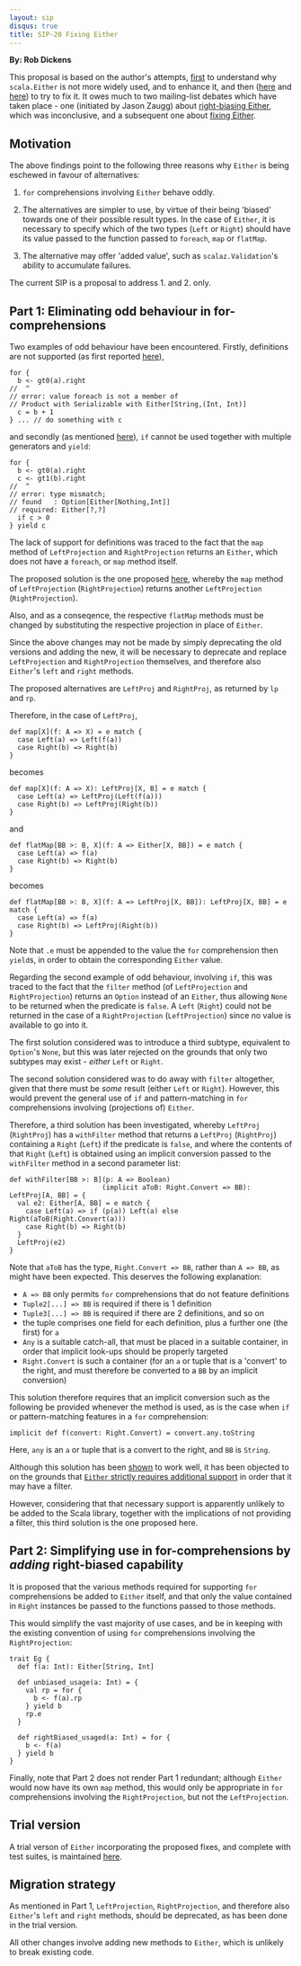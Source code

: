 ```yaml
---
layout: sip
disqus: true
title: SIP-20 Fixing Either
---
```


**By: Rob Dickens**

This proposal is based on the author's attempts, [first][enhance] to
understand why `scala.Either` is not more widely used, and to enhance
it, and then ([here][fix] and [here][vs]) to try to fix it. It owes
much to two mailing-list debates which have taken
place - one (initiated by Jason Zaugg) about [right-biasing
Either][debate1], which was inconclusive, and a subsequent one about
[fixing Either][debate2].

## Motivation ##

The above findings point to the following three reasons why `Either` is being
eschewed in favour of alternatives:

1. `for` comprehensions involving `Either` behave oddly.

2. The alternatives are simpler to use, by virtue of their being
   'biased' towards one of their possible result types. In the case of
   `Either`, it is necessary to specify which of the two types (`Left`
   or `Right`) should have its value passed to the function passed to
   `foreach`, `map` or `flatMap`.

3. The alternative may offer 'added value', such as `scalaz.Validation`'s
   ability to accumulate failures.

The current SIP is a proposal to address 1. and 2. only.

## Part 1: Eliminating odd behaviour in for-comprehensions ##

Two examples of odd behaviour have been encountered. Firstly,
definitions are not supported (as first reported [here][report]),

    for {
      b <- gt0(a).right
    //  ^
    // error: value foreach is not a member of
    // Product with Serializable with Either[String,(Int, Int)]
      c = b + 1
    } ... // do something with c

and secondly (as mentioned [here][fix]), `if` cannot be used together
with multiple generators and `yield`:

    for {
      b <- gt0(a).right
      c <- gt1(b).right
    //  ^
    // error: type mismatch;
    // found   : Option[Either[Nothing,Int]]
    // required: Either[?,?]
      if c > 0
    } yield c

The lack of support for definitions was traced to the fact that the
`map` method of `LeftProjection` and `RightProjection` returns an
`Either`, which does not have a `foreach`, or `map` method itself.

The proposed solution is the one proposed [here][fix], whereby the
`map` method of `LeftProjection` (`RightProjection`) returns another
`LeftProjection` (`RightProjection`).

Also, and as a conseqence, the respective `flatMap` methods must be
changed by substituting the respective projection in place of
`Either`.

Since the above changes may not be made by simply deprecating the old
versions and adding the new, it will be necessary to deprecate and
replace `LeftProjection` and `RightProjection` themselves, and therefore also
`Either`'s `left` and `right` methods.

The proposed alternatives are `LeftProj` and `RightProj`, as returned
by `lp` and `rp`.

Therefore, in the case of `LeftProj`,

    def map[X](f: A => X) = e match {
      case Left(a) => Left(f(a))
      case Right(b) => Right(b)
    }

becomes

    def map[X](f: A => X): LeftProj[X, B] = e match {
      case Left(a) => LeftProj(Left(f(a)))
      case Right(b) => LeftProj(Right(b))
    }

and

    def flatMap[BB >: B, X](f: A => Either[X, BB]) = e match {
      case Left(a) => f(a)
      case Right(b) => Right(b)
    }

becomes

    def flatMap[BB >: B, X](f: A => LeftProj[X, BB]): LeftProj[X, BB] = e match {
      case Left(a) => f(a)
      case Right(b) => LeftProj(Right(b))
    }

Note that `.e` must be appended to the value the `for` comprehension then
`yield`s, in order to obtain the corresponding `Either` value.

Regarding the second example of odd behaviour, involving `if`, this
was traced to the fact that the `filter` method (of `LeftProjection`
and `RightProjection`) returns an `Option` instead of an `Either`,
thus allowing `None` to be returned when the predicate is `false`. A
`Left` (`Right`) could not be returned in the case of a
`RightProjection` (`LeftProjection`) since no value is available to go
into it.

The first solution considered was to introduce a third subtype,
equivalent to `Option`'s `None`, but this was later rejected on the
grounds that only two subtypes may exist - *either* `Left` or `Right`.

The second solution considered was to do away with `filter`
altogether, given that there must be *some* result (either `Left` or
`Right`). However, this would prevent the general use of `if` and
pattern-matching in `for` comprehensions involving (projections of)
`Either`.

Therefore, a third solution has been investigated, whereby `LeftProj`
(`RightProj`) has a `withFilter` method that returns a `LeftProj`
(`RightProj`) containing a `Right` (`Left`) if the predicate is
`false`, and where the contents of that `Right` (`Left`) is obtained
using an implicit conversion passed to the `withFilter` method in a
second parameter list:

    def withFilter[BB >: B](p: A => Boolean)
                           (implicit aToB: Right.Convert => BB): LeftProj[A, BB] = {
      val e2: Either[A, BB] = e match {
        case Left(a) => if (p(a)) Left(a) else Right(aToB(Right.Convert(a)))
        case Right(b) => Right(b)
      }
      LeftProj(e2)
    }

Note that `aToB` has the type, `Right.Convert => BB`, rather than `A =>
BB`, as might have been expected. This deserves the following explanation:

* `A => BB` only permits `for` comprehensions that do not feature definitions
* `Tuple2[...] => BB` is required if there is 1 definition
* `Tuple3[...] => BB` is required if there are 2 definitions, and so on
* the tuple comprises one field for each definition, plus a further one (the first) for `a`
* `Any` is a suitable catch-all, that must be placed in a suitable
  container, in order that implicit look-ups should be properly targeted
* `Right.Convert` is such a container (for an `a` or tuple that is a
  'convert' to the right, and must therefore be converted to a `BB`
  by an implicit conversion)

This solution therefore requires that an implicit conversion such as
the following be provided whenever the method is used, as is the case
when `if` or pattern-matching features in a `for` comprehension:

    implicit def f(convert: Right.Convert) = convert.any.toString

Here, `any` is an `a` or tuple that is a convert to the right, and `BB` is `String`.

Although this solution has been [shown][project] to work well,
it has been objected to on the grounds that [`Either` strictly requires
additional support][filterObjection] in order that it may have a filter.

However, considering that that necessary support is apparently
unlikely to be added to the Scala library, together with the
implications of not providing a filter, this third solution is the one
proposed here.

## Part 2: Simplifying use in for-comprehensions by *adding* right-biased capability ##

It is proposed that the various methods required for supporting `for`
comprehensions be added to `Either` itself, and that only the value
contained in `Right` instances be passed to the functions passed to
those methods.

This would simplify the vast majority of use cases, and be in keeping
with the existing convention of using `for` comprehensions involving
the `RightProjection`:

    trait Eg {
      def f(a: Int): Either[String, Int]
    
      def unbiased_usage(a: Int) = {
        val rp = for {
          b <- f(a).rp
        } yield b
        rp.e
      }
    
      def rightBiased_usaged(a: Int) = for {
        b <- f(a)
      } yield b
    }

Finally, note that Part 2 does not render Part 1 redundant; although
`Either` would now have its own `map` method, this would only be
appropriate in `for` comprehensions involving the `RightProjection`,
but not the `LeftProjection`.

## Trial version ##

A trial verson of `Either` incorporating the proposed fixes,
and complete with test suites, is maintained [here][project].

## Migration strategy ##

As mentioned in Part 1, `LeftProjection`, `RightProjection`, and
therefore also `Either`'s `left` and `right` methods, should be deprecated,
as has been done in the trial version.

All other changes involve adding new methods to `Either`, which is
unlikely to break existing code.

  [enhance]: http://robsscala.blogspot.co.uk/2012/04/validation-without-scalaz.html
  [fix]:
  http://robsscala.blogspot.co.uk/2012/05/fixing-scalaeither-leftrightmap-returns.html
  [vs]:
  http://robsscala.blogspot.co.uk/2012/06/fixing-scalaeither-unbiased-vs-biased.html
  [debate1]:
  https://groups.google.com/group/scala-debate/browse_thread/thread/2bac2fe8aa6124ad?hl=en
  [debate2]:
  https://groups.google.com/forum/?fromgroups#!topic/scala-debate/XlN-oqbslS0
  [report]: https://issues.scala-lang.org/browse/SI-5793
  [project]: https://github.com/robcd/scala-either-proj-map-returns-proj/tree/add_right-bias_2-10_withFilter
  [filterObjection]: https://groups.google.com/d/msg/scala-debate/XlN-oqbslS0/C-K0GjvbfowJ

